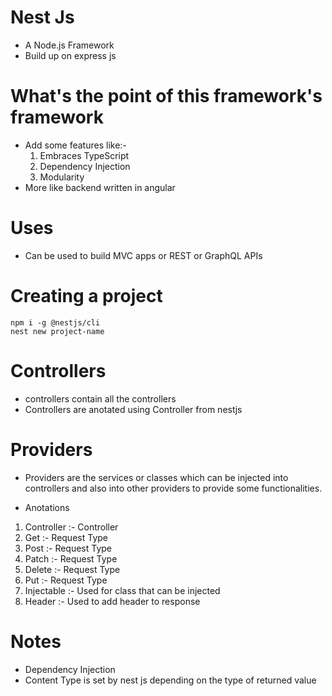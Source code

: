 # Nest Js

- A Node.js Framework
- Build up on express js

# What's the point of this framework's framework

- Add some features like:-
  1.  Embraces TypeScript
  2.  Dependency Injection
  3.  Modularity
- More like backend written in angular

# Uses

- Can be used to build MVC apps or REST or GraphQL APIs

# Creating a project

```
npm i -g @nestjs/cli
nest new project-name
```

# Controllers

- controllers contain all the controllers
- Controllers are anotated using Controller from nestjs

# Providers

- Providers are the services or classes which can be injected into controllers and also into other providers to provide some functionalities.

- Anotations

1. Controller :- Controller
2. Get :- Request Type
3. Post :- Request Type
4. Patch :- Request Type
5. Delete :- Request Type
6. Put :- Request Type
7. Injectable :- Used for class that can be injected
8. Header :- Used to add header to response

# Notes

- Dependency Injection
- Content Type is set by nest js depending on the type of returned value
